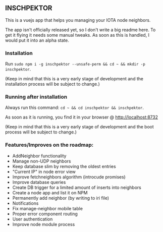 ## INSCHPEKTOR

This is a vuejs app that helps you managing your IOTA node neighbors.

The app isn't officially released yet, so I don't write a big readme here. To get it flying it needs some manual tweaks.
As soon as this is handled, I would put it into an alpha state.

### Installation

Run `sudo npm i -g inschpektor --unsafe-perm && cd ~ && mkdir -p inschpektor`.

(Keep in mind that this is a very early stage of development and the installation process will be subject to change.)

### Running after installation

Always run this command: `cd ~ && cd inschpektor && inschpektor`.

As soon as it is running, you find it in your browser @ <http://localhost:8732>

(Keep in mind that this is a very early stage of development and the boot process will be subject to change.)

### Features/Improves on the roadmap:

- AddNeighbor functionality
- Manage non-UDP neighbors
- Keep database slim by removing the oldest entries
- "Current IP" in node error view
- Improve fetchneighbors algorithm (introcude promises)
- Improve database queries
- Create DB trigger for a limited amount of inserts into neighbors
- Create a node app and list it on NPM
- Permanently add neighbor (by writing to iri file)
- Notifications
- Fix manage-neighbor mobile table
- Proper error component routing
- User authentication
- Improve node module process
